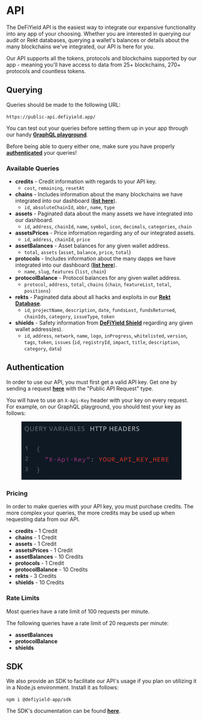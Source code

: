 # API

The DeFiYield API is the easiest way to integrate our expansive functionality into any app of your choosing. Whether you are interested in querying our audit or Rekt databases, querying a wallet's balances or details about the many blockchains we've integrated, our API is here for you.

Our API supports all the tokens, protocols and blockchains supported by our app - meaning you'll have access to data from 25+ blockchains, 270+ protocols and countless tokens.

## Querying

Queries should be made to the following URL:

`https://public-api.defiyield.app/`

You can test out your queries before setting them up in your app through our handy [**GraphQL playground**](https://public-api.defiyield.app/graphql/).

Before being able to query either one, make sure you have properly [**authenticated**](api.md#authentication) your queries!

### Available Queries

* **credits** - Credit information with regards to your API key.
  * `cost`, `remaining`, `resetAt`
* **chains** - Includes information about the many blockchains we have integrated into our dashboard ([**list here**](../dashboard/the-defiyield-dashboard/supported-blockchains.md)).
  * `id`, `absoluteChainId`, `abbr`, `name`, `type`
* **assets** - Paginated data about the many assets we have integrated into our dashboard.
  * `id`, `address`, `chainId`, `name`, `symbol`, `icon`, `decimals`, `categories`, `chain`
* **assetsPrices** - Price information regarding any of our integrated assets.
  * `id`, `address`, `chainId`, `price`
* **assetBalances** - Asset balances for any given wallet address.
  * `total`, `assets` (`asset`, `balance`, `price`, `total`)
* **protocols** - Includes information about the many dapps we have integrated into our dashboard ([**list here**](../dashboard/the-defiyield-dashboard/supported-protocols.md)).
  * `name`, `slug`, `features` (`list`, `chain`)
* **protocolBalance** - Protocol balances for any given wallet address.
  * `protocol`, `address`, `total`, `chains` (`chain`, `featureList`, `total`, `positions`)
* **rekts** - Paginated data about all hacks and exploits in our [**Rekt Database**](../audits/rekt-database.md).
  * `id`, `projectName`, `description`, `date`, `fundsLost`, `fundsReturned`, `chainIds`, `category`, `issueType`, `token`
* **shields** - Safety information from [**DeFiYield Shield**](../security-toolkit/shield.md) regarding any given wallet address(es).
  * `id`, `address`, `network`, `name`, `logo`, `inProgress`, `whitelisted`, `version`, `tags`, `token`, `issues` (`id`, `registryId`, `impact`, `title`, `description`, `category`, `data`)

## Authentication

In order to use our API, you must first get a valid API key. Get one by sending a request [**here**](https://defiyield.zendesk.com/hc/en-us/requests/new) with the "Public API Request" type.

You will have to use an `X-Api-Key` header with your key on every request. For example, on our GraphQL playground, you should test your key as follows:

<figure><img src="../.gitbook/assets/Screenshot at Oct 12 14-34-25.png" alt=""><figcaption></figcaption></figure>

### Pricing

In order to make queries with your API key, you must purchase credits. The more complex your queries, the more credits may be used up when requesting data from our API.

* **credits** - 1 Credit
* **chains** - 1 Credit
* **assets** - 1 Credit
* **assetsPrices** - 1 Credit
* **assetBalances** - 10 Credits
* **protocols** - 1 Credit
* **protocolBalance** - 10 Credits
* **rekts** - 3 Credits
* **shields** - 10 Credits

### Rate Limits

Most queries have a rate limit of 100 requests per minute.

The following queries have a rate limit of 20 requests per minute:

* **assetBalances**
* **protocolBalance**
* **shields**

## SDK

We also provide an SDK to facilitate our API's usage if you plan on utilizing it in a Node.js environment. Install it as follows:

`npm i @defiyield-app/sdk`

The SDK's documentation can be found [**here**](https://www.npmjs.com/package/@defiyield-app/sdk).
